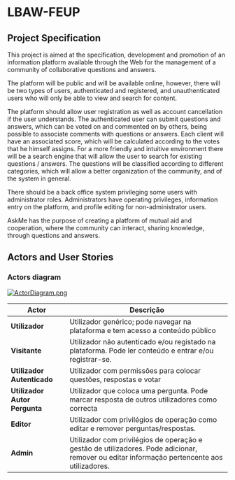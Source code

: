 # LBAW-FEUP
## Project Specification

This project is aimed at the specification, development and promotion of an information platform available through the Web for the management of a community of collaborative questions and answers.

The platform will be public and will be available online, however, there will be two types of users, authenticated and registered, and unauthenticated users who will only be able to view and search for content.

The platform should allow user registration as well as account cancellation if the user understands. The authenticated user can submit questions and answers, which can be voted on and commented on by others, being possible to associate comments with questions or answers. Each client will have an associated score, which will be calculated according to the votes that he himself assigns. For a more friendly and intuitive environment there will be a search engine that will allow the user to search for existing questions / answers. The questions will be classified according to different categories, which will allow a better organization of the community, and of the system in general.

There should be a back office system privileging some users with administrator roles. Administrators have operating privileges, information entry on the platform, and profile editing for non-administrator users.

AskMe has the purpose of creating a platform of mutual aid and cooperation, where the community can interact, sharing knowledge, through questions and answers.

## Actors and User Stories
### Actors diagram
[![ActorDiagram.png](https://s2.postimg.org/r5mr6l9qh/Actor_Diagram.png)](https://postimg.org/image/6lhx83tz9/)


| Actor | Descrição
| ------- | ----------- |
| **Utilizador** | Utilizador genérico; pode navegar na plataforma e tem acesso a conteúdo público |
| **Visitante** | Utilizador não autenticado e/ou registado na plataforma. Pode ler conteúdo e entrar e/ou registrar-se. |
| **Utilizador Autenticado** | Utilizador com permissões para colocar questões, respostas e votar |
| **Utilizador Autor Pergunta** | Utilizador que coloca uma pergunta. Pode marcar resposta de outros utilizadores como correcta |
| **Editor** | Utilizador com privilégios de operação como editar e remover perguntas/respostas. 
| **Admin** | Utilizador com privilégios de operação e gestão de utilizadores. Pode adicionar, remover ou editar informação pertencente aos utilizadores. |

